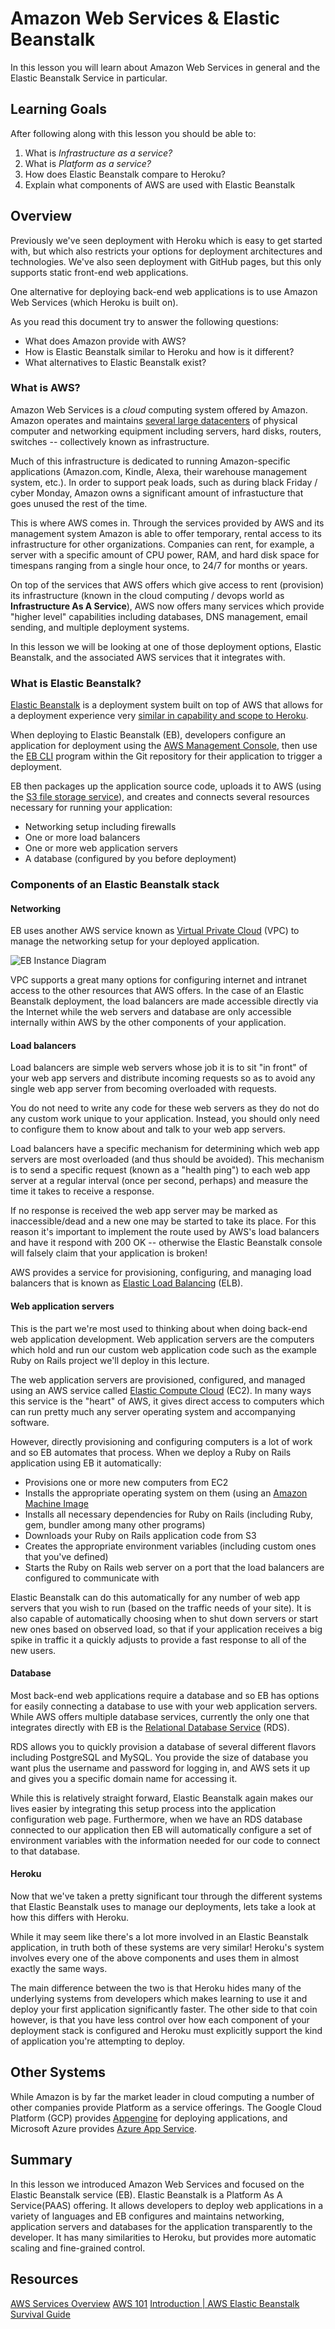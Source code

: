 # Amazon Web Services & Elastic Beanstalk

In this lesson you will learn about Amazon Web Services in general and the Elastic Beanstalk Service in particular.

## Learning Goals

After following along with this lesson you should be able to:

1. What is _Infrastructure as a service?_
1. What is _Platform as a service?_
1. How does Elastic Beanstalk compare to Heroku?
1. Explain what components of AWS are used with Elastic Beanstalk

## Overview

Previously we've seen deployment with Heroku which is easy to get started with, but which also restricts your options for deployment architectures and technologies. We've also seen deployment with GitHub pages, but this only supports static front-end web applications.

One alternative for deploying back-end web applications is to use Amazon Web Services (which Heroku is built on).

As you read this document try to answer the following questions:

- What does Amazon provide with AWS?
- How is Elastic Beanstalk similar to Heroku and how is it different?
- What alternatives to Elastic Beanstalk exist?

### What is AWS?

Amazon Web Services is a _cloud_ computing system offered by Amazon. Amazon operates and maintains [several large datacenters](https://aws.amazon.com/about-aws/global-infrastructure/) of physical computer and networking equipment including servers, hard disks, routers, switches -- collectively known as infrastructure.

Much of this infrastructure is dedicated to running Amazon-specific applications (Amazon.com, Kindle, Alexa, their warehouse management system, etc.). In order to support peak loads, such as during black Friday / cyber Monday, Amazon owns a significant amount of infrastucture that goes unused the rest of the time.

This is where AWS comes in. Through the services provided by AWS and its management system Amazon is able to offer temporary, rental access to its infrastructure for other organizations. Companies can rent, for example, a server with a specific amount of CPU power, RAM, and hard disk space for timespans ranging from a single hour once, to 24/7 for months or years.

On top of the services that AWS offers which give access to rent (provision) its infrastructure (known in the cloud computing / devops world as **Infrastructure As A Service**), AWS now offers many services which provide "higher level" capabilities including databases, DNS management, email sending, and multiple deployment systems.

In this lesson we will be looking at one of those deployment options, Elastic Beanstalk, and the associated AWS services that it integrates with.

### What is Elastic Beanstalk?

[Elastic Beanstalk](https://aws.amazon.com/elasticbeanstalk/) is a deployment system built on top of AWS that allows for a deployment experience very [similar in capability and scope to Heroku](https://hackernoon.com/aws-vs-heroku-cloud-platform-comparison-for-2017-5f2194c0673e).

When deploying to Elastic Beanstalk (EB), developers configure an application for deployment using the [AWS Management Console](https://console.aws.amazon.com/), then use the [EB CLI](https://docs.aws.amazon.com/elasticbeanstalk/latest/dg/eb-cli3.html) program within the Git repository for their application to trigger a deployment.

EB then packages up the application source code, uploads it to AWS (using the [S3 file storage service](https://aws.amazon.com/s3/)), and creates and connects several resources necessary for running your application:

* Networking setup including firewalls
* One or more load balancers
* One or more web application servers
* A database (configured by you before deployment)

### Components of an Elastic Beanstalk stack

#### Networking

EB uses another AWS service known as [Virtual Private Cloud](https://aws.amazon.com/vpc/) (VPC) to manage the networking setup for your deployed application.

![EB Instance Diagram](assets/EB-Instance-Diagram.png)

VPC supports a great many options for configuring internet and intranet access to the other resources that AWS offers. In the case of an Elastic Beanstalk deployment, the load balancers are made accessible directly via the Internet while the web servers and database are only accessible internally within AWS by the other components of your application.

#### Load balancers

Load balancers are simple web servers whose job it is to sit "in front" of your web app servers and distribute incoming requests so as to avoid any single web app server from becoming overloaded with requests.

You do not need to write any code for these web servers as they do not do any custom work unique to your application. Instead, you should only need to configure them to know about and talk to your web app servers.

Load balancers have a specific mechanism for determining which web app servers are most overloaded (and thus should be avoided). This mechanism is to send a specific request (known as a "health ping") to each web app server at a regular interval (once per second, perhaps) and measure the time it takes to receive a response.

If no response is received the web app server may be marked as inaccessible/dead and a new one may be started to take its place. For this reason it's important to implement the route used by AWS's load balancers and have it respond with 200 OK -- otherwise the Elastic Beanstalk console will falsely claim that your application is broken!

AWS provides a service for provisioning, configuring, and managing load balancers that is known as [Elastic Load Balancing](https://aws.amazon.com/elasticloadbalancing/) (ELB).

#### Web application servers

This is the part we're most used to thinking about when doing back-end web application development. Web application servers are the computers which hold and run our custom web application code such as the example Ruby on Rails project we'll deploy in this lecture.

The web application servers are provisioned, configured, and managed using an AWS service called [Elastic Compute Cloud](https://aws.amazon.com/ec2/) (EC2). In many ways this service is the "heart" of AWS, it gives direct access to computers which can run pretty much any server operating system and accompanying software.

However, directly provisioning and configuring computers is a lot of work and so EB automates that process. When we deploy a Ruby on Rails application using EB it automatically:

* Provisions one or more new computers from EC2
* Installs the appropriate operating system on them (using an [Amazon Machine Image](http://docs.aws.amazon.com/AWSEC2/latest/UserGuide/AMIs.html)
* Installs all necessary dependencies for Ruby on Rails (including Ruby, gem, bundler among many other programs)
* Downloads your Ruby on Rails application code from S3
* Creates the appropriate environment variables (including custom ones that you've defined)
* Starts the Ruby on Rails web server on a port that the load balancers are configured to communicate with

Elastic Beanstalk can do this automatically for any number of web app servers that you wish to run (based on the traffic needs of your site). It is also capable of automatically choosing when to shut down servers or start new ones based on observed load, so that if your application receives a big spike in traffic it a quickly adjusts to provide a fast response to all of the new users.

#### Database

Most back-end web applications require a database and so EB has options for easily connecting a database to use with your web application servers. While AWS offers multiple database services, currently the only one that integrates directly with EB is the [Relational Database Service](https://aws.amazon.com/rds/) (RDS).

RDS allows you to quickly provision a database of several different flavors including PostgreSQL and MySQL. You provide the size of database you want plus the username and password for logging in, and AWS sets it up and gives you a specific domain name for accessing it.

While this is relatively straight forward, Elastic Beanstalk again makes our lives easier by integrating this setup process into the application configuration web page. Furthermore, when we have an RDS database connected to our application then EB will automatically configure a set of environment variables with the information needed for our code to connect to that database.

#### Heroku

Now that we've taken a pretty significant tour through the different systems that Elastic Beanstalk uses to manage our deployments, lets take a look at how this differs with Heroku.

While it may seem like there's a lot more involved in an Elastic Beanstalk application, in truth both of these systems are very similar! Heroku's system involves every one of the above components and uses them in almost exactly the same ways.

The main difference between the two is that Heroku hides many of the underlying systems from developers which makes learning to use it and deploy your first application significantly faster. The other side to that coin however, is that you have less control over how each component of your deployment stack is configured and Heroku must explicitly support the kind of application you're attempting to deploy.

## Other Systems

While Amazon is by far the market leader in cloud computing a number of other companies provide Platform as a service offerings.  The Google Cloud Platform (GCP) provides [Appengine](https://cloud.google.com/appengine/) for deploying applications, and Microsoft Azure provides [Azure App Service](https://azure.microsoft.com/en-us/services/app-service/).  

## Summary

In this lesson we introduced Amazon Web Services and focused on the Elastic Beanstalk service (EB).  Elastic Beanstalk is a Platform As A Service(PAAS) offering.  It allows developers to deploy web applications in a variety of languages and EB configures and maintains networking, application servers and databases for the application transparently to the developer.  It has many similarities to Heroku, but provides more automatic scaling and fine-grained control.

## Resources

[AWS Services Overview](https://www.youtube.com/watch?v=TkT4iFRkaZk)
[AWS 101](https://www.sumologic.com/aws/)
[Introduction | AWS Elastic Beanstalk Survival Guide](https://colintoh.com/blog/aws-elastic-beanstalk-survival-guide-introduction)